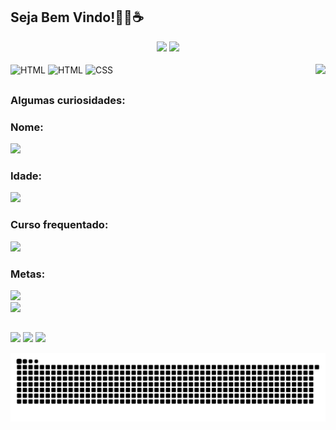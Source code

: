 ## Seja Bem Vindo!👨‍💻☕


<div align="center">
  <img height="140em" src="https://github-readme-stats.vercel.app/api?username=GomesB07&show_icons=true&theme=highcontrast&include_all_commits=true&count_private=true"/>
  <img height="140em" src="https://github-readme-stats.vercel.app/api/top-langs/?username=GomesB07&layout=compact&langs_count=7&theme=highcontrast"/>
</div>
<div style="display: inline_block"><br>
 <img align="center" alt="HTML" src="https://img.shields.io/badge/JavaScript-323330?style=for-the-badge&logo=javascript&logoColor=F7DF1E">
	<img align="center" alt="HTML" src="https://img.shields.io/badge/HTML5-E34F26?style=for-the-badge&logo=html5&logoColor=white">
 <img align="center" alt="CSS" src="https://img.shields.io/badge/CSS3-1572B6?style=for-the-badge&logo=css3&logoColor=white">
 <img align="right" src="https://i.picasion.com/pic91/c31713c3fe0b077016e2cc6d6b18ee2b.gif" height="130" border="0"/>
</div>
  
  ##
  <div>
	
### Algumas curiosidades:
### Nome:
<img src="https://img.shields.io/static/v1?label=Overview&message=Bruno Luis&color=8A2BE2&style=for-the-badge&logo=GitHub">

### Idade:
<img src="https://img.shields.io/static/v1?label=Overview&message=17 anos&color=8A2BE2&style=for-the-badge&logo=GitHub">

### Curso frequentado:
<img src="https://img.shields.io/static/v1?label=Overview&message=CodeClub - Rodolfo Mori&color=8A2BE2&style=for-the-badge&logo=GitHub">
	
### Metas:
<img src="https://img.shields.io/static/v1?label=Overview&message=Primeiro Emprego&color=8A2BE2&style=for-the-badge&logo=GitHub">
<br>
<img src="https://img.shields.io/static/v1?label=Overview&message=Ser Full-Stack&color=8A2BE2&style=for-the-badge&logo=GitHub">



##

<div> 

  <a href="https://instagram.com/b_gomes75" target="_blank"><img src="https://img.shields.io/badge/-Instagram-%23E4405F?style=for-the-badge&logo=instagram&logoColor=white" target="_blank"></a>
  <a href = "mailto:bruno.dev07@gmail.com"><img src="https://img.shields.io/badge/-Gmail-%23333?style=for-the-badge&logo=gmail&logoColor=white" target="_blank"></a>
  <a href="https://www.linkedin.com/in/bruno-luis-07" target="_blank"><img src="https://img.shields.io/badge/-LinkedIn-%230077B5?style=for-the-badge&logo=linkedin&logoColor=white" target="_blank"></a> 
 
 ![Snake animation](https://github.com/GomesB07/GomesB07/blob/output/github-contribution-grid-snake.svg)
 
</div>
